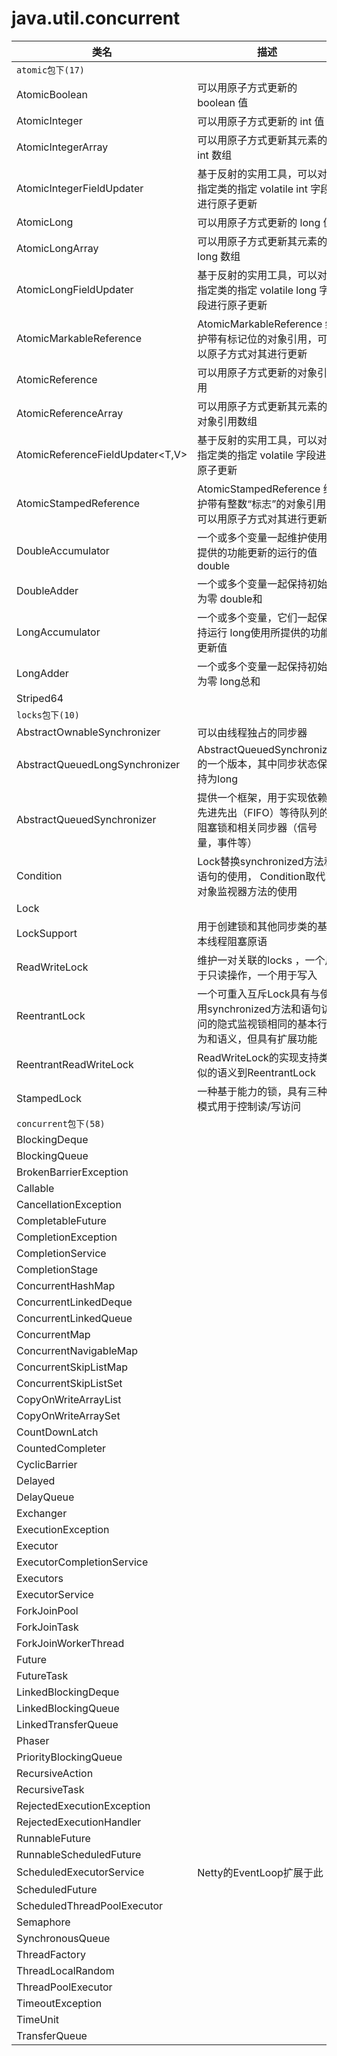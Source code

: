 # java.util.concurrent

类名 | 描述
----|----
`atomic包下(17)` | 
AtomicBoolean | 可以用原子方式更新的 boolean 值
AtomicInteger | 可以用原子方式更新的 int 值
AtomicIntegerArray | 可以用原子方式更新其元素的 int 数组
AtomicIntegerFieldUpdater<T> | 基于反射的实用工具，可以对指定类的指定 volatile int 字段进行原子更新
AtomicLong | 可以用原子方式更新的 long 值
AtomicLongArray | 可以用原子方式更新其元素的 long 数组
AtomicLongFieldUpdater<T> | 基于反射的实用工具，可以对指定类的指定 volatile long 字段进行原子更新
AtomicMarkableReference<V> | AtomicMarkableReference 维护带有标记位的对象引用，可以原子方式对其进行更新
AtomicReference<V> | 可以用原子方式更新的对象引用
AtomicReferenceArray<E> | 可以用原子方式更新其元素的对象引用数组
AtomicReferenceFieldUpdater<T,V> | 基于反射的实用工具，可以对指定类的指定 volatile 字段进行原子更新
AtomicStampedReference<V> | AtomicStampedReference 维护带有整数“标志”的对象引用，可以用原子方式对其进行更新
DoubleAccumulator | 一个或多个变量一起维护使用提供的功能更新的运行的值 double
DoubleAdder | 一个或多个变量一起保持初始为零 double和
LongAccumulator | 一个或多个变量，它们一起保持运行 long使用所提供的功能更新值
LongAdder | 一个或多个变量一起保持初始为零 long总和
Striped64 | 
`locks包下(10)` | 
AbstractOwnableSynchronizer | 可以由线程独占的同步器
AbstractQueuedLongSynchronizer | AbstractQueuedSynchronizer的一个版本，其中同步状态保持为long
AbstractQueuedSynchronizer | 提供一个框架，用于实现依赖先进先出（FIFO）等待队列的阻塞锁和相关同步器（信号量，事件等）
Condition | Lock替换synchronized方法和语句的使用， Condition取代了对象监视器方法的使用
Lock | 
LockSupport | 用于创建锁和其他同步类的基本线程阻塞原语
ReadWriteLock | 维护一对关联的locks ，一个用于只读操作，一个用于写入
ReentrantLock | 一个可重入互斥Lock具有与使用synchronized方法和语句访问的隐式监视锁相同的基本行为和语义，但具有扩展功能
ReentrantReadWriteLock | ReadWriteLock的实现支持类似的语义到ReentrantLock 
StampedLock | 一种基于能力的锁，具有三种模式用于控制读/写访问
`concurrent包下(58)` | 
BlockingDeque | 
BlockingQueue | 
BrokenBarrierException | 
Callable | 
CancellationException | 
CompletableFuture | 
CompletionException | 
CompletionService | 
CompletionStage | 
ConcurrentHashMap | 
ConcurrentLinkedDeque | 
ConcurrentLinkedQueue | 
ConcurrentMap | 
ConcurrentNavigableMap | 
ConcurrentSkipListMap | 
ConcurrentSkipListSet | 
CopyOnWriteArrayList | 
CopyOnWriteArraySet | 
CountDownLatch | 
CountedCompleter | 
CyclicBarrier | 
Delayed | 
DelayQueue | 
Exchanger | 
ExecutionException | 
Executor | 
ExecutorCompletionService | 
Executors | 
ExecutorService | 
ForkJoinPool | 
ForkJoinTask | 
ForkJoinWorkerThread | 
Future | 
FutureTask | 
LinkedBlockingDeque | 
LinkedBlockingQueue | 
LinkedTransferQueue | 
Phaser | 
PriorityBlockingQueue | 
RecursiveAction | 
RecursiveTask | 
RejectedExecutionException | 
RejectedExecutionHandler | 
RunnableFuture | 
RunnableScheduledFuture | 
ScheduledExecutorService | Netty的EventLoop扩展于此
ScheduledFuture | 
ScheduledThreadPoolExecutor | 
Semaphore | 
SynchronousQueue | 
ThreadFactory | 
ThreadLocalRandom | 
ThreadPoolExecutor | 
TimeoutException | 
TimeUnit | 
TransferQueue | 
